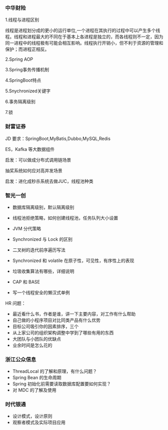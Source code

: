 ### 中华财险

1.线程与进程区别

线程是进程划分成的更⼩的运⾏单位,⼀个进程在其执⾏的过程中可以产⽣多个线程。线程和进程最⼤的不同在于基本上各进程是独⽴的，⽽各线程则不⼀定，因为同⼀进程中的线程极有可能会相互影响。线程执⾏开销⼩，但不利于资源的管理和保护；⽽进程正相反。

2.Spring AOP 

3.Spring事务传播机制

4.SpringBoot特点

5.Snychronized关键字

6.事务隔离级别

7.锁



### 财富证券

JD 要求：SpringBoot,MyBatis,Dubbo,MySQL,Redis

ES，Kafka 等大数据组件   

启发：可以做成分布式调用链场景

抽奖系统如何应对高并发场景   

启发：进化成秒杀系统去做JUC，线程池种类



### 智光一创

- 数据库隔离级别，默认隔离级别

- 线程池拒绝策略，如何创建线程池，任务队列大小设置

- JVM 分代策略

- Synchronized 与 Lock 的区别

- 二叉树的迭代前序遍历写法

- Synchronized 和 volatile 在原子性，可见性，有序性上的表现
- 垃圾收集算法有哪些，详细说明
- CAP 和 BASE
- 写一个线程安全的懒汉式单例

HR 问题：

- 最近看什么书，作者是谁，讲一下主要内容，对工作有什么帮助
- 自己做的小程序项目对比同类产品有什么优势
- 目标公司吸引你的因素排序，三个
- 从上家公司的组织架构调整中学到了哪些有用的东西
- 大团队与小团队的优缺点
- 业余时间是怎么花的



### 浙江公众信息

- ThreadLocal 的了解和原理，有什么问题？
- Spring Bean 的生命周期
- Spring 初始化前需要读取数据库配置要如何实现？
- 对 MDC 的了解及使用



### 时代银通

- 设计模式，设计原则
- 观察者模式及实际项目应用